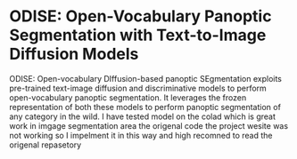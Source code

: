 # ODISE: Open-Vocabulary Panoptic Segmentation with Text-to-Image Diffusion Models

ODISE: Open-vocabulary DIffusion-based panoptic SEgmentation exploits pre-trained text-image diffusion and discriminative models to perform open-vocabulary panoptic segmentation. It leverages the frozen representation of both these models to perform panoptic segmentation of any category in the wild.
I have tested model on the colad which is great work in imgage segmentation area the origenal code the project wesite was not working so I impelment it in this way and high recomned to read the origenal repasetory

